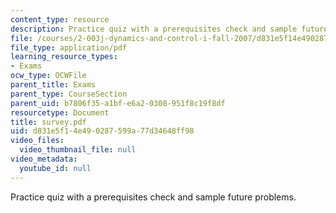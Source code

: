 ```yaml
---
content_type: resource
description: Practice quiz with a prerequisites check and sample future problems.
file: /courses/2-003j-dynamics-and-control-i-fall-2007/d831e5f14e490287599a77d34648ff98_survey.pdf
file_type: application/pdf
learning_resource_types:
- Exams
ocw_type: OCWFile
parent_title: Exams
parent_type: CourseSection
parent_uid: b7806f35-a1bf-e6a2-0308-951f8c19f8df
resourcetype: Document
title: survey.pdf
uid: d831e5f1-4e49-0287-599a-77d34648ff98
video_files:
  video_thumbnail_file: null
video_metadata:
  youtube_id: null
---
```

Practice quiz with a prerequisites check and sample future problems.

